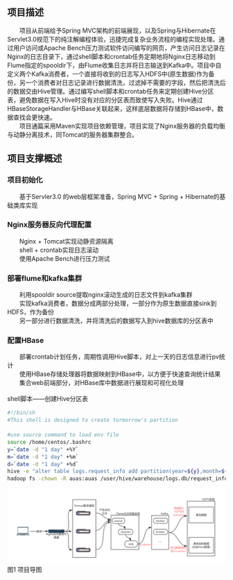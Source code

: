 ## 项目描述
　　项目从前端给予Spring MVC架构的前端展现，以及Spring与Hibernate在Servlet3.0规范下的纯注解编程体验，迅捷完成复杂业务流程的编程实现处理。通过用户访问或Apache Bench压力测试软件访问编写的网页，产生访问日志记录在Nginx的日志目录下，通过shell脚本和crontab任务定期地将Nginx日志移动到Flume指定的spooldir下，由Flume收集日志并将日志输送到Kafka中。项目中自定义两个Kafka消费者，一个直接将收到的日志写入HDFS中(原生数据)作为备份，另一个消费者对日志记录进行数据清洗，过滤掉不需要的字段，然后把清洗后的数据交由Hive管理。通过编写shell脚本和crontab任务来定期创建Hive分区表，避免数据在写入Hive时没有对应的分区表而致使写入失败。Hive通过HBaseStorageHandler与HBase关联起来，这样底层数据将存储到HBase中，数据查找会更快速。<br>
　　项目通篇采用Maven实现项目依赖管理，项目实现了Nginx服务器的负载均衡与动静分离技术，同Tomcat的服务器集群整合。
## 项目支撑概述
### 项目初始化
　　基于Servler3.0 的web层框架准备，Spring MVC + Spring + Hibernate的基础类库实现
### Nginx服务器反向代理配置
　　Nginx + Tomcat实现动静资源隔离<br>
　　shell + crontab实现日志滚动<br>
　　使用Apache Bench进行压力测试
### 部署flume和kafka集群
　　利用spooldir source提取nginx滚动生成的日志文件到kafka集群<br>
　　实现kafka消费者，数据分成两部分处理，一部分作为原生数据直接sink到HDFS，作为备份<br>
　　另一部分进行数据清洗，并将清洗后的数据写入到hive数据库的分区表中
### 配置HBase
　　部署crontab计划任务，周期性调用Hive脚本，对上一天的日志信息进行pv统计<br>
　　使用HBase存储处理器将数据映射到HBase中，以方便于快速查询统计结果<br>
　　集合web前端部分，对HBase库中数据进行展现和可视化处理<br><br>
shell脚本——创建Hive分区表
```Bash
#!/bin/sh
#This shell is designed to create tormorrow's partition

#use source command to load env file
source /home/centos/.bashrc
y=`date -d "1 day" +%Y`
m=`date -d "1 day" +%m`
d=`date -d "1 day" +%d`
hive -e "alter table logs.request_info add partition(year=${y},month=${m},day=${d})"
hadoop fs -chown -R auas:auas /user/hive/warehouse/logs.db/request_info/year\=${y}
```
![image](https://github.com/AlenaRuicheng/mybigdata/blob/master/elements/mybigdata-outline.jpg)
　　　　　　　　　　　　　　　　　　图1  项目导图
